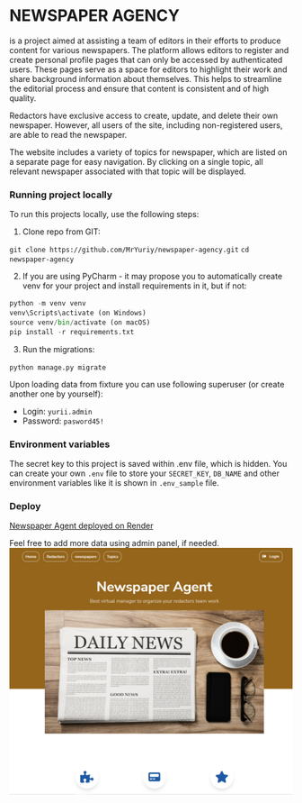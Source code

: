 # NEWSPAPER AGENCY 

is a project aimed at assisting a team of editors in their efforts to produce content for various newspapers. 
The platform allows editors to register and create personal profile pages that can only be accessed by authenticated users. 
These pages serve as a space for editors to highlight their work and share background information about themselves. 
This helps to streamline the editorial process and ensure that content is consistent and of high quality.

Redactors have exclusive access to create, update, and delete their own newspaper.
However, all users of the site, including non-registered users, are able to read the newspaper.

The website includes a variety of topics for newspaper, which are listed on a separate page for easy navigation. 
By clicking on a single topic, all relevant newspaper associated with that topic will be displayed.

### Running project locally

To run this projects locally, use the following steps:

1. Clone repo from GIT:

`git clone https://github.com/MrYuriy/newspaper-agency.git`
`cd newspaper-agency`

2. If you are using PyCharm - it may propose you to automatically create venv for your project 
and install requirements in it, but if not: 

```python
python -m venv venv
venv\Scripts\activate (on Windows)
source venv/bin/activate (on macOS)
pip install -r requirements.txt
```

3. Run the migrations:

`python manage.py migrate`


Upon loading data from fixture you can use following superuser (or create another one by yourself):
  - Login: `yurii.admin`
  - Password: `pasword45!`

### Environment variables
   
The secret key to this project is saved within .env file, which is hidden.
You can create your own `.env` file to store your `SECRET_KEY`, `DB_NAME` and other environment 
variables like it is shown in `.env_sample` file. 


### Deploy

[Newspaper Agent deployed on Render](https://newspaper-s7vb.onrender.com)


Feel free to add more data using admin panel, if needed.
![Website Interface](demo.png)
